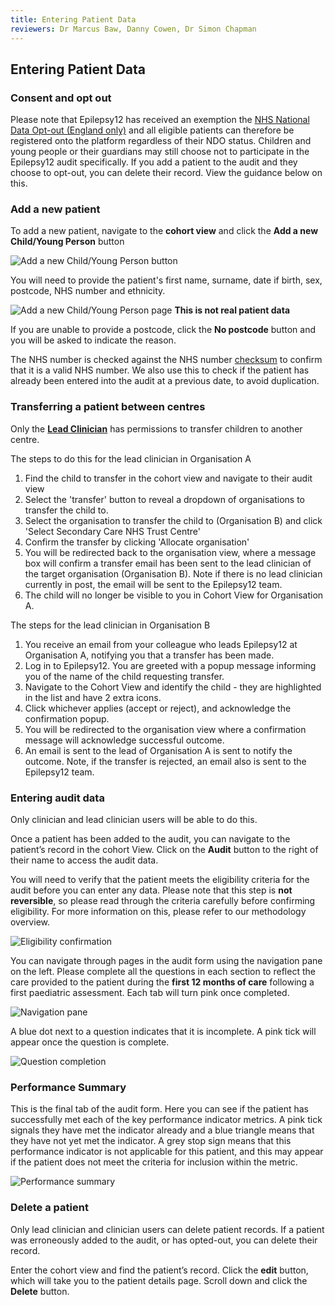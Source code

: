 ```yaml
---
title: Entering Patient Data
reviewers: Dr Marcus Baw, Danny Cowen, Dr Simon Chapman
---
```


## Entering Patient Data

### Consent and opt out

Please note that Epilepsy12 has received an exemption the [NHS National Data Opt-out (England only)](https://www.rcpch.ac.uk/work-we-do/quality-improvement-patient-safety/epilepsy12-audit/methodology-data-submission#national-data-opt-out-exemption-england-only) and all eligible patients can therefore be registered onto the platform regardless of their NDO status.  Children and young people or their guardians may still choose not to participate in the Epilepsy12 audit specifically. If you add a patient to the audit and they choose to opt-out, you can delete their record. View the guidance below on this.

### Add a new patient

To add a new patient, navigate to the **cohort view** and click the **Add a new Child/Young Person** button

![Add a new Child/Young Person button](../_assets/_images/button-add-a-new-child-young-person.png)

You will need to provide the patient's first name, surname, date if birth, sex, postcode, NHS number and ethnicity.

![Add a new Child/Young Person page](../_assets/_images/page-add-a-new-child-young-person.png)
**This is not real patient data**

If you are unable to provide a postcode, click the **No postcode** button and you will be asked to indicate the reason.

The NHS number is checked against the NHS number [checksum](https://www.datadictionary.nhs.uk/attributes/nhs_number.html) to confirm that it is a valid NHS number. We also use this to check if the patient has already been entered into the audit at a previous date, to avoid duplication.

### Transferring a patient between centres

Only the [**Lead Clinician**](user-group-permissions.md#lead-clinician) has permissions to transfer children to another centre.

The steps to do this for the lead clinician in Organisation A

1. Find the child to transfer in the cohort view and navigate to their audit view
2. Select the 'transfer' button to reveal a dropdown of organisations to transfer the child to.
3. Select the organisation to transfer the child to (Organisation B) and click 'Select Secondary Care NHS Trust Centre'
4. Confirm the transfer by clicking 'Allocate organisation'
5. You will be redirected back to the organisation view, where a message box will confirm a transfer email has been sent to the lead clinician of the target organisation (Organisation B). Note if there is no lead clinician currently in post, the email will be sent to the Epilepsy12 team.
6. The child will no longer be visible to you in Cohort View for Organisation A.

The steps for the lead clinician in Organisation B

1. You receive an email from your colleague who leads Epilepsy12 at Organisation A, notifying you that a transfer has been made.
2. Log in to Epilepsy12. You are greeted with a popup message informing you of the name of the child requesting transfer.
3. Navigate to the Cohort View and identify the child - they are highlighted in the list and have 2 extra icons.
4. Click whichever applies (accept or reject), and acknowledge the confirmation popup.
5. You will be redirected to the organisation view where a confirmation message will acknowledge successful outcome.
6. An email is sent to the lead of Organisation A is sent to notify the outcome. Note, if the transfer is rejected, an email also is sent to the Epilepsy12 team.

### Entering audit data

Only clinician and lead clinician users will be able to do this.

Once a patient has been added to the audit, you can navigate to the patient’s record in the cohort View. Click on the **Audit** button to the right of their name to access the audit data.

You will need to verify that the patient meets the eligibility criteria for the audit before you can enter any data. Please note that this step is **not reversible**, so please read through the criteria carefully before confirming eligibility. For more information on this, please refer to our methodology overview.

![Eligibility confirmation](../_assets/_images/confirm-eligibility.png)

You can navigate through pages in the audit form using the navigation pane on the left. Please complete all the questions in each section to reflect the care provided to the patient during the **first 12 months of care** following a first paediatric assessment. Each tab will turn pink once completed.

![Navigation pane](../_assets/_images/navigation-pane.png)

A blue dot next to a question indicates that it is incomplete. A pink tick will appear once the question is complete.

![Question completion](../_assets/_images/question-completion.png)

### Performance Summary

This is the final tab of the audit form. Here you can see if the patient has successfully met each of the key performance indicator metrics. A pink tick signals they have met the indicator already and a blue triangle means that they have not yet met the indicator. A grey stop sign means that this performance indicator is not applicable for this patient, and this may appear if the patient does not meet the criteria for inclusion within the metric.

![Performance summary](../_assets/_images/performance-summary.png)

### Delete a patient

Only lead clinician and clinician users can delete patient records. If a patient was erroneously added to the audit, or has opted-out, you can delete their record.

Enter the cohort view and find the patient’s record. Click the **edit** button, which will take you to the patient details page. Scroll down and click the **Delete** button.
